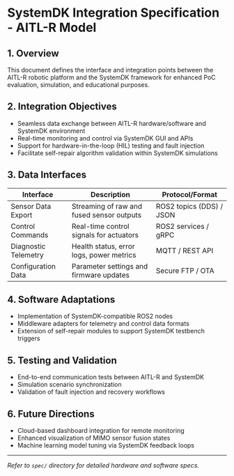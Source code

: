 # SystemDK Integration Specification - AITL-R Model

## 1. Overview

This document defines the interface and integration points between the AITL-R robotic platform and the SystemDK framework for enhanced PoC evaluation, simulation, and educational purposes.

## 2. Integration Objectives

- Seamless data exchange between AITL-R hardware/software and SystemDK environment
- Real-time monitoring and control via SystemDK GUI and APIs
- Support for hardware-in-the-loop (HIL) testing and fault injection
- Facilitate self-repair algorithm validation within SystemDK simulations

## 3. Data Interfaces

| Interface            | Description                                  | Protocol/Format           |
|----------------------|----------------------------------------------|--------------------------|
| Sensor Data Export    | Streaming of raw and fused sensor outputs    | ROS2 topics (DDS) / JSON |
| Control Commands      | Real-time control signals for actuators      | ROS2 services / gRPC     |
| Diagnostic Telemetry  | Health status, error logs, power metrics     | MQTT / REST API          |
| Configuration Data   | Parameter settings and firmware updates       | Secure FTP / OTA         |

## 4. Software Adaptations

- Implementation of SystemDK-compatible ROS2 nodes
- Middleware adapters for telemetry and control data formats
- Extension of self-repair modules to support SystemDK testbench triggers

## 5. Testing and Validation

- End-to-end communication tests between AITL-R and SystemDK
- Simulation scenario synchronization
- Validation of fault injection and recovery workflows

## 6. Future Directions

- Cloud-based dashboard integration for remote monitoring
- Enhanced visualization of MIMO sensor fusion states
- Machine learning model tuning via SystemDK feedback loops

---

*Refer to `spec/` directory for detailed hardware and software specs.*
